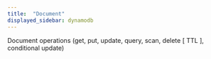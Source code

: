 ```yaml
---
title:  "Document"
displayed_sidebar: dynamodb
---
```


Document operations (get, put, update, query, scan, delete [ TTL ], conditional update)